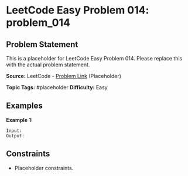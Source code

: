 # LeetCode Easy Problem 014: problem_014

## Problem Statement

This is a placeholder for LeetCode Easy Problem 014.
Please replace this with the actual problem statement.

**Source:** LeetCode - [Problem Link](https://leetcode.com/problems/problem-014/) (Placeholder)

**Topic Tags:** #placeholder
**Difficulty:** Easy

## Examples

**Example 1:**

```
Input:
Output:
```

## Constraints

- Placeholder constraints.

